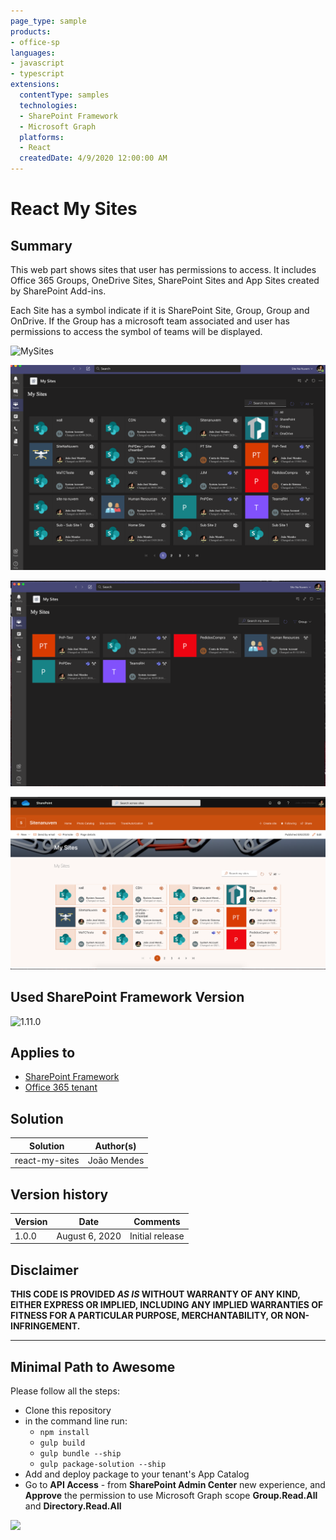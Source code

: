 ```yaml
---
page_type: sample
products:
- office-sp
languages:
- javascript
- typescript
extensions:
  contentType: samples
  technologies:
  - SharePoint Framework
  - Microsoft Graph
  platforms:
  - React
  createdDate: 4/9/2020 12:00:00 AM
---
```


# React My Sites

## Summary

This web part shows sites that user has permissions to access. It includes Office 365 Groups, OneDrive Sites, SharePoint Sites and  App Sites created by SharePoint Add-ins.

Each Site has a symbol indicate if it is SharePoint Site, Group, Group and OnDrive.
If the Group has a microsoft team associated and user has permissions to access the symbol of teams will be displayed.
  

![MySites](./assets/MySites.gif)

![MySites](./assets/Screenshot%202020-08-06%20at%2013.50.51.png)

![Birthdays Web Part](./assets/Screenshot%202020-08-06%20at%2013.52.58.png)

![PersonalApps](./assets/Screenshot%202020-08-06%20at%2014.17.35.png)



## Used SharePoint Framework Version

![1.11.0](https://img.shields.io/badge/version-1.11.0-green.svg)

## Applies to

* [SharePoint Framework](https://docs.microsoft.com/sharepoint/dev/spfx/sharepoint-framework-overview)
* [Office 365 tenant](https://docs.microsoft.com/sharepoint/dev/spfx/set-up-your-development-environment)

## Solution

Solution|Author(s)
--------|---------
react-my-sites|João Mendes


## Version history

Version|Date|Comments
-------|----|--------
1.0.0|August 6, 2020|Initial release

## Disclaimer

**THIS CODE IS PROVIDED *AS IS* WITHOUT WARRANTY OF ANY KIND, EITHER EXPRESS OR IMPLIED, INCLUDING ANY IMPLIED WARRANTIES OF FITNESS FOR A PARTICULAR PURPOSE, MERCHANTABILITY, OR NON-INFRINGEMENT.**

---

## Minimal Path to Awesome

Please follow all the steps:

- Clone this repository
- in the command line run:
  - `npm install`
  - `gulp build`
  - `gulp bundle --ship`
  - `gulp package-solution --ship`
- Add and deploy package to your tenant's App Catalog
- Go to **API Access** - from **SharePoint Admin Center** new experience, and **Approve** the permission to use Microsoft Graph scope **Group.Read.All** and **Directory.Read.All**


<img src="https://telemetry.sharepointpnp.com/sp-dev-fx-webparts/samples/react-my-sites" />
